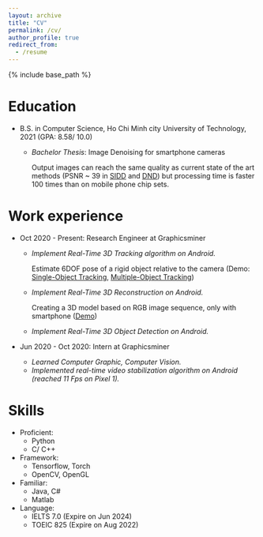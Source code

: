 ```yaml
---
layout: archive
title: "CV"
permalink: /cv/
author_profile: true
redirect_from:
  - /resume
---
```


{% include base_path %}

Education
======
* B.S. in Computer Science, Ho Chi Minh city University of Technology, 2021 (GPA: 8.58/ 10.0)
  * *Bachelor Thesis*: Image Denoising for smartphone cameras
  
    Output images can reach the same quality as current state of the art methods (PSNR ~ 39 in [SIDD](https://www.eecs.yorku.ca/~kamel/sidd/) and [DND](https://noise.visinf.tu-darmstadt.de/)) but processing time is faster 100 times than on mobile phone chip sets.

Work experience
======

* Oct 2020 - Present: Research Engineer at Graphicsminer
  
  * *Implement Real-Time 3D Tracking algorithm on Android.* 
  
    Estimate 6DOF pose of a rigid object relative to the camera (Demo: [Single-Object Tracking](https://youtu.be/V0rqnS49Jmo), [Multiple-Object Tracking](https://youtu.be/zMS4lG3k6I8))
  * *Implement Real-Time 3D Reconstruction on Android.*
  
    Creating a 3D model based on RGB image sequence, only with smartphone ([Demo](https://youtu.be/JCCMruKG27Q))
  * *Implement Real-Time 3D Object Detection on Android.*

* Jun 2020 - Oct 2020: Intern at Graphicsminer
  
  * *Learned Computer Graphic, Computer Vision.*
  * *Implemented real-time video stabilization algorithm on Android (reached 11 Fps on Pixel 1).*
  
Skills
======

* Proficient:
  * Python
  * C/ C++
* Framework:
  * Tensorflow, Torch
  * OpenCV, OpenGL
* Familiar:
  * Java, C#
  * Matlab
* Language:
  * IELTS 7.0 (Expire on Jun 2024)
  * TOEIC 825 (Expire on Aug 2022)

<!-- Publications
======
  <ul>{% for post in site.publications %}
    {% include archive-single-cv.html %}
  {% endfor %}</ul>
  
Talks
======
  <ul>{% for post in site.talks %}
    {% include archive-single-talk-cv.html %}
  {% endfor %}</ul> -->
  
<!-- Teaching
======
  <ul>{% for post in site.teaching %}
    {% include archive-single-cv.html %}
  {% endfor %}</ul> -->
  
<!-- Service and leadership
======
* Currently signed in to 43 different slack teams -->
